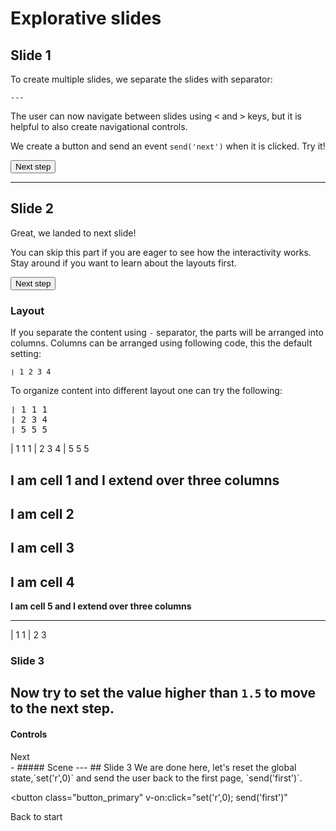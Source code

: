 # Explorative slides

## Slide 1

To create multiple slides, we separate the slides with separator:

`---`

The user can now navigate between slides using <kbd><</kbd>  and <kbd>></kbd> keys, but it is helpful to also create navigational controls.

We create a button and send an event `send('next')` when it is clicked. Try it!

<button class="button_primary" v-on:click="send('next')">
Next step
</button>

---

## Slide 2

Great, we landed to next slide!

You can skip this part if you are eager to see how the interactivity works. Stay around if you want to learn about the layouts first.

<button class="button_primary" v-on:click="send('next')">
Next step
</button>

<p />

### Layout

If you separate the content using
`-`
separator, the parts will be arranged into columns. Columns can be arranged using following code, this the default setting:

```
❘ 1 2 3 4
```
To organize content into different layout one can try the following:

<pre>
❘ 1 1 1
❘ 2 3 4
❘ 5 5 5
</pre>

| 1 1 1
| 2 3 4
| 5 5 5

**I am cell 1 and I extend over three columns**
-
**I am cell 2**
-
**I am cell 3**
-
**I am cell 4**
-
**I am cell 5 and I extend over three columns**

---

| 1 1
| 2 3

### Slide 3

Now try to set the value higher than `1.5` to move to the next step.
-
#### Controls

<f-slider
  from="1"
  to="2"
  step="0.001"
  :value="get('r')"
  v-on:input="set('r', $event)"
/>
<div
  v-if="get('r') > 1.5"
  class="button_primary"
  v-on:click="send('next')"
>
Next
</div>
-
##### Scene
<f-scene grid>
  <f-circle :r="get('r')" />
</f-scene>
---
## Slide 3
We are done here, let's reset the global state,`set('r',0)` and send the user back to the first page, `send('first')`.

<button
  class="button_primary"
  v-on:click="set('r',0); send('first')"
>
Back to start
</button>